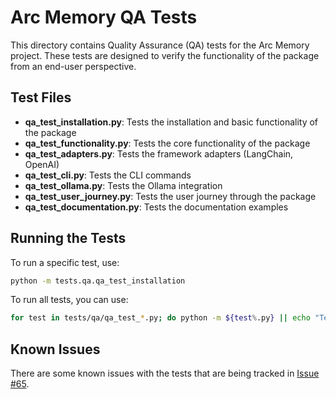 # Arc Memory QA Tests

This directory contains Quality Assurance (QA) tests for the Arc Memory project. These tests are designed to verify the functionality of the package from an end-user perspective.

## Test Files

- **qa_test_installation.py**: Tests the installation and basic functionality of the package
- **qa_test_functionality.py**: Tests the core functionality of the package
- **qa_test_adapters.py**: Tests the framework adapters (LangChain, OpenAI)
- **qa_test_cli.py**: Tests the CLI commands
- **qa_test_ollama.py**: Tests the Ollama integration
- **qa_test_user_journey.py**: Tests the user journey through the package
- **qa_test_documentation.py**: Tests the documentation examples

## Running the Tests

To run a specific test, use:

```bash
python -m tests.qa.qa_test_installation
```

To run all tests, you can use:

```bash
for test in tests/qa/qa_test_*.py; do python -m ${test%.py} || echo "Test $test failed"; done
```

## Known Issues

There are some known issues with the tests that are being tracked in [Issue #65](https://github.com/Arc-Computer/arc-memory/issues/65).
